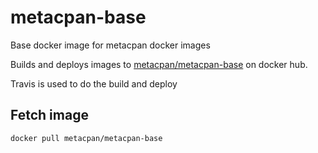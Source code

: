 # metacpan-base

Base docker image for metacpan docker images

Builds and deploys images to [metacpan/metacpan-base](https://hub.docker.com/r/metacpan/metacpan-base) on docker hub.

Travis is used to do the build and deploy

## Fetch image

```sh
docker pull metacpan/metacpan-base
```